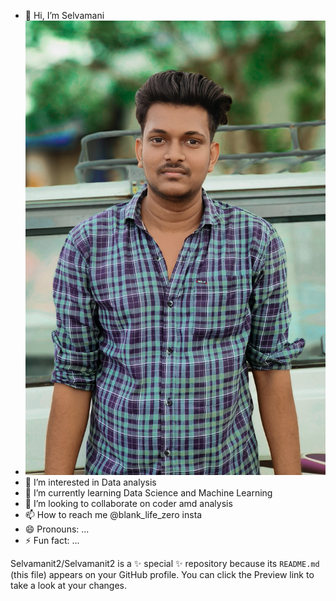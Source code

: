 - 👋 Hi, I’m Selvamani
- ![elvamanit2](https://github.com/Selvamanit2/Selvamanit2/blob/main/WhatsApp%20Image%202025-02-22%20at%201.53.33%20PM.jpeg?raw=true)
- 👀 I’m interested in Data analysis
- 🌱 I’m currently learning Data Science and Machine Learning
- 💞️ I’m looking to collaborate on coder amd analysis
- 📫 How to reach me @blank_life_zero insta
- 😄 Pronouns: ...
- ⚡ Fun fact: ...


Selvamanit2/Selvamanit2 is a ✨ special ✨ repository because its `README.md` (this file) appears on your GitHub profile.
You can click the Preview link to take a look at your changes.
